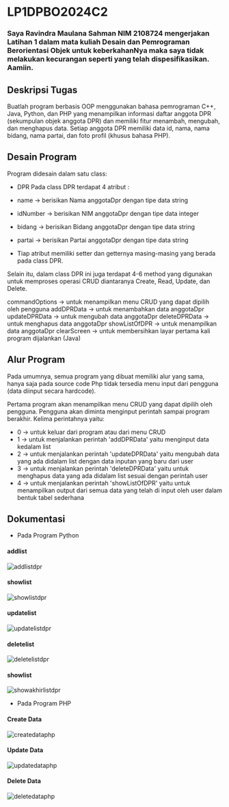 # LP1DPBO2024C2

### Saya Ravindra Maulana Sahman NIM 2108724 mengerjakan Latihan 1 dalam mata kuliah Desain dan Pemrograman Berorientasi Objek untuk keberkahanNya maka saya tidak melakukan kecurangan seperti yang telah dispesifikasikan. Aamiin.

## Deskripsi Tugas
Buatlah program berbasis OOP menggunakan bahasa pemrograman C++, Java, Python, dan PHP yang menampilkan informasi daftar anggota DPR (sekumpulan objek anggota DPR) dan memiliki fitur menambah, mengubah, dan menghapus data. Setiap anggota DPR memiliki data id, nama, nama bidang, nama partai, dan foto profil (khusus bahasa PHP). 

## Desain Program
Program didesain dalam satu class:

* DPR
Pada class DPR terdapat 4 atribut :

* name -> berisikan Nama anggotaDpr dengan tipe data string
* idNumber -> berisikan NIM anggotaDpr dengan tipe data integer
* bidang -> berisikan Bidang anggotaDpr dengan tipe data string
* partai -> berisikan Partai anggotaDpr dengan tipe data string
* Tiap atribut memiliki setter dan getternya masing-masing yang berada pada class DPR.

Selain itu, dalam class DPR ini juga terdapat 4-6 method yang digunakan untuk memproses operasi CRUD diantaranya Create, Read, Update, dan Delete.

commandOptions -> untuk menampilkan menu CRUD yang dapat dipilih oleh pengguna
addDPRData -> untuk menambahkan data anggotaDpr
updateDPRData -> untuk mengubah data anggotaDpr
deleteDPRData -> untuk menghapus data anggotaDpr
showListOfDPR -> untuk menampilkan data anggotaDpr
clearScreen -> untuk membersihkan layar pertama kali program dijalankan (Java)
## Alur Program
Pada umumnya, semua program yang dibuat memiliki alur yang sama, hanya saja pada source code Php tidak tersedia menu input dari pengguna (data diinput secara hardcode).

Pertama program akan menampilkan menu CRUD yang dapat dipilih oleh pengguna. Pengguna akan diminta menginput perintah sampai program berakhir. Kelima perintahnya yaitu:

* 0 -> untuk keluar dari program atau dari menu CRUD
* 1 -> untuk menjalankan perintah 'addDPRData' yaitu menginput data kedalam list
* 2 -> untuk menjalankan perintah 'updateDPRData' yaitu mengubah data yang ada didalam list dengan data inputan yang baru dari user
* 3 -> untuk menjalankan perintah 'deleteDPRData' yaitu untuk menghapus data yang ada didalam list sesuai dengan perintah user
* 4 -> untuk menjalankan perintah 'showListOfDPR' yaitu untuk menampilkan output dari semua data yang telah di input oleh user dalam bentuk tabel sederhana

## Dokumentasi
* Pada Program Python
#### addlist
![addlistdpr](https://github.com/Ravindraa181/LP1DPBO2024C2/assets/100990733/79364da8-efd8-4e7a-bc8c-4317b5be1827)

#### showlist
![showlistdpr](https://github.com/Ravindraa181/LP1DPBO2024C2/assets/100990733/4fdd782e-9630-4848-a249-39deb86d64e4)

#### updatelist
![updatelistdpr](https://github.com/Ravindraa181/LP1DPBO2024C2/assets/100990733/c05db27d-0ccd-4e99-b299-0a987a7f1d38)

#### deletelist
![deletelistdpr](https://github.com/Ravindraa181/LP1DPBO2024C2/assets/100990733/b95e8662-6484-4d35-bfc3-2c0c5156a7ed)

#### showlist
![showakhirlistdpr](https://github.com/Ravindraa181/LP1DPBO2024C2/assets/100990733/7853f3a4-d1a2-4798-a654-fd8df8ee3123)

* Pada Program PHP

#### Create Data
![createdataphp](https://github.com/Ravindraa181/LP1DPBO2024C2/assets/100990733/5617f702-3cb6-4cbe-bf6b-cd7ed4af3ca8)

#### Update Data
![updatedataphp](https://github.com/Ravindraa181/LP1DPBO2024C2/assets/100990733/ce28206f-3966-42ca-8bd4-7ab60bb0d1f8)

#### Delete Data
![deletedataphp](https://github.com/Ravindraa181/LP1DPBO2024C2/assets/100990733/42877abb-e452-403e-94ca-468d8b0da692)
